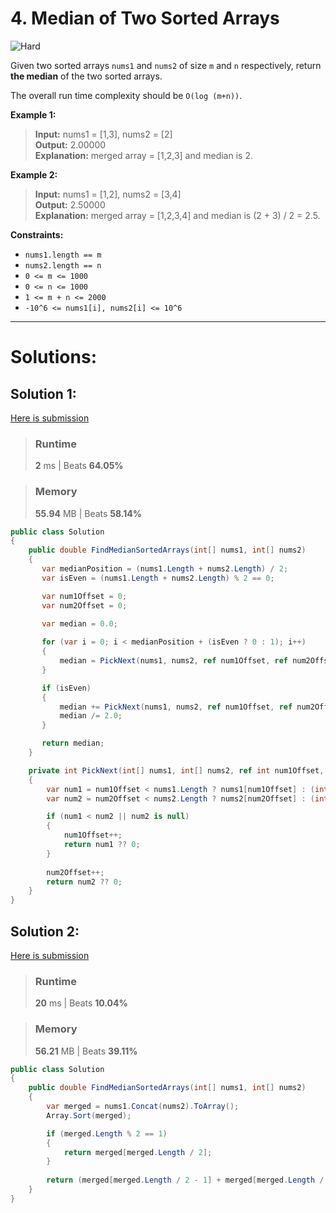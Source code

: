 ﻿# 4. Median of Two Sorted Arrays

![Hard](https://img.shields.io/badge/-Hard-ff2d55?style=flat)


Given two sorted arrays `nums1` and `nums2` of size `m` and `n` respectively, return **the median** of the two sorted arrays.

The overall run time complexity should be `O(log (m+n))`.

**Example 1:**

> **Input:**  nums1 = [1,3], nums2 = [2] \
> **Output:** 2.00000 \
> **Explanation:** merged array = [1,2,3] and median is 2.

**Example 2:**

> **Input:**  nums1 = [1,2], nums2 = [3,4] \
> **Output:** 2.50000 \
> **Explanation:** merged array = [1,2,3,4] and median is (2 + 3) / 2 = 2.5.

**Constraints:**

* `nums1.length == m`
* `nums2.length == n`
* `0 <= m <= 1000`
* `0 <= n <= 1000`
* `1 <= m + n <= 2000`
* `-10^6 <= nums1[i], nums2[i] <= 10^6`

---

# Solutions:
## Solution 1:
[Here is submission](https://leetcode.com/problems/median-of-two-sorted-arrays/submissions/1750279140)
> ### Runtime
> **2** ms | Beats **64.05%**

> ### Memory
> **55.94** MB | Beats **58.14%**
```csharp
public class Solution
{
    public double FindMedianSortedArrays(int[] nums1, int[] nums2)
    {
       var medianPosition = (nums1.Length + nums2.Length) / 2;
       var isEven = (nums1.Length + nums2.Length) % 2 == 0;

       var num1Offset = 0;
       var num2Offset = 0;
       
       var median = 0.0;

       for (var i = 0; i < medianPosition + (isEven ? 0 : 1); i++)
       {
           median = PickNext(nums1, nums2, ref num1Offset, ref num2Offset);
       }

       if (isEven)
       {
           median += PickNext(nums1, nums2, ref num1Offset, ref num2Offset);
           median /= 2.0;
       }

       return median;
    }

    private int PickNext(int[] nums1, int[] nums2, ref int num1Offset, ref int num2Offset)
    {
        var num1 = num1Offset < nums1.Length ? nums1[num1Offset] : (int?)null;
        var num2 = num2Offset < nums2.Length ? nums2[num2Offset] : (int?)null;

        if (num1 < num2 || num2 is null)
        {
            num1Offset++;
            return num1 ?? 0;
        }
        
        num2Offset++;
        return num2 ?? 0;
    }
}
```
## Solution 2:
[Here is submission](https://leetcode.com/problems/median-of-two-sorted-arrays/submissions/1750284966)
> ### Runtime
> **20** ms | Beats **10.04%**

> ### Memory
> **56.21** MB | Beats **39.11%**
```csharp
public class Solution
{
    public double FindMedianSortedArrays(int[] nums1, int[] nums2)
    {
        var merged = nums1.Concat(nums2).ToArray();
        Array.Sort(merged);

        if (merged.Length % 2 == 1)
        {
            return merged[merged.Length / 2];
        }
        
        return (merged[merged.Length / 2 - 1] + merged[merged.Length / 2]) / 2.0;
    }
}
```